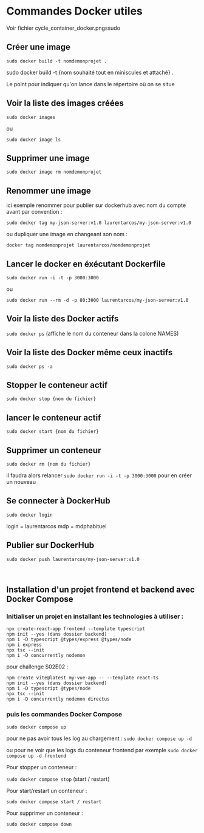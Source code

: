 # Commandes Docker utiles

Voir fichier cycle_container_docker.pngssudo

## Créer une image

```sudo docker build -t nomdemonprojet .```

sudo docker build -t {nom souhaité tout en miniscules et attaché} .

Le point pour indiquer qu'on lance dans le répertoire où on se situe

## Voir la liste des images créées

```sudo docker images```

ou

```sudo docker image ls```

## Supprimer une image

```sudo docker image rm nomdemonprojet```

## Renommer une image

ici exemple renommer pour publier sur dockerhub avec nom du compte avant par convention :

```sudo docker tag my-json-server:v1.0 laurentarcos/my-json-server:v1.0```

ou dupliquer une image en changeant son nom :

```docker tag nomdemonprojet laurentarcos/nomdemonprojet```

## Lancer le docker en éxécutant Dockerfile

```sudo docker run -i -t -p 3000:3000```

ou

```sudo docker run --rm -d -p 80:3000 laurentarcos/my-json-server:v1.0```

## Voir la liste des Docker actifs

```sudo docker ps``` (affiche le nom du conteneur dans la colone NAMES)

## Voir la liste des Docker même ceux inactifs

```sudo docker ps -a```

## Stopper le conteneur actif

```sudo docker stop {nom du fichier}```

## lancer le conteneur actif

```sudo docker start {nom du fichier}```

## Supprimer un conteneur

```sudo docker rm {nom du fichier}```

il faudra alors relancer ```sudo docker run -i -t -p 3000:3000``` pour en créer un nouveau

## Se connecter à DockerHub

```sudo docker login```

login = laurentarcos
mdp = mdphabituel

## Publier sur DockerHub

```sudo docker push laurentarcos/my-json-server:v1.0```

</br>

## Installation d'un projet frontend et backend avec Docker Compose

### Initialiser un projet en installant les technologies à utiliser : 

``` terminal
npx create-react-app frontend --template typescript
npm init --yes (dans dossier backend)
npm i -D typescript @types/express @types/node
npm i express
npx tsc --init
npm i -D concurrently nodemon

```

pour challenge S02E02 :

```terminal
npm create vite@latest my-vue-app -- --template react-ts
npm init --yes (dans dossier backend)
npm i -D typescript @types/node
npx tsc --init
npm i -D concurrently nodemon directus
```

### puis les commandes Docker Compose

```sudo docker compose up``` 

pour ne pas avoir tous les log au chargement : 
```sudo docker compose up -d``` 

ou pour ne voir que les logs du conteneur frontend par exemple
```sudo docker compose up -d frontend``` 

Pour stopper un conteneur :

```sudo docker compose stop``` (start / restart)

Pour start/restart un conteneur :

```sudo docker compose start / restart``` 

Pour supprimer un conteneur :

```sudo docker compose down```
